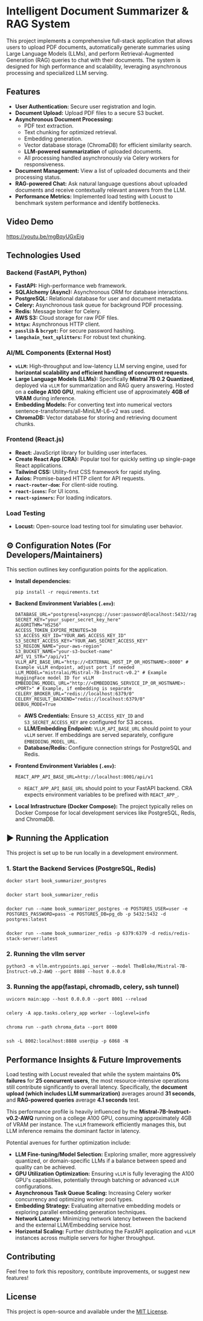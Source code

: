 # Intelligent Document Summarizer & RAG System

This project implements a comprehensive full-stack application that allows users to upload PDF documents, automatically generate summaries using Large Language Models (LLMs), and perform Retrieval-Augmented Generation (RAG) queries to chat with their documents. The system is designed for high performance and scalability, leveraging asynchronous processing and specialized LLM serving.

## Features

* **User Authentication:** Secure user registration and login.
* **Document Upload:** Upload PDF files to a secure S3 bucket.
* **Asynchronous Document Processing:**
    * PDF text extraction.
    * Text chunking for optimized retrieval.
    * Embedding generation.
    * Vector database storage (ChromaDB) for efficient similarity search.
    * **LLM-powered summarization** of uploaded documents.
    * All processing handled asynchronously via Celery workers for responsiveness.
* **Document Management:** View a list of uploaded documents and their processing status.
* **RAG-powered Chat:** Ask natural language questions about uploaded documents and receive contextually relevant answers from the LLM.
* **Performance Metrics:** Implemented load testing with Locust to benchmark system performance and identify bottlenecks.

## Video Demo

https://youtu.be/mgBqyUGxEjg

## Technologies Used

### Backend (FastAPI, Python)

* **FastAPI:** High-performance web framework.
* **SQLAlchemy (Async):** Asynchronous ORM for database interactions.
* **PostgreSQL:** Relational database for user and document metadata.
* **Celery:** Asynchronous task queue for background PDF processing.
* **Redis:** Message broker for Celery.
* **AWS S3:** Cloud storage for raw PDF files.
* **`httpx`:** Asynchronous HTTP client.
* **`passlib` & `bcrypt`:** For secure password hashing.
* **`langchain_text_splitters`:** For robust text chunking.

### AI/ML Components (External Host)

* **`vLLM`:** High-throughput and low-latency LLM serving engine, used for **horizontal scalability and efficient handling of concurrent requests**.
* **Large Language Models (LLMs):** Specifically **Mistral 7B 0.2 Quantized**, deployed via `vLLM` for summarization and RAG query answering. Hosted on a **college A100 GPU**, making efficient use of approximately **4GB of VRAM** during inference.
* **Embedding Models:** For converting text into numerical vectors sentence-transformers/all-MiniLM-L6-v2 was used.
* **ChromaDB:** Vector database for storing and retrieving document chunks.

### Frontend (React.js)

* **React:** JavaScript library for building user interfaces.
* **Create React App (CRA):** Popular tool for quickly setting up single-page React applications.
* **Tailwind CSS:** Utility-first CSS framework for rapid styling.
* **Axios:** Promise-based HTTP client for API requests.
* **`react-router-dom`:** For client-side routing.
* **`react-icons`:** For UI icons.
* **`react-spinners`:** For loading indicators.

### Load Testing

* **Locust:** Open-source load testing tool for simulating user behavior.

## ⚙️ Configuration Notes (For Developers/Maintainers)

This section outlines key configuration points for the application.
* **Install dependencies:** 
    ```env
    pip install -r requirements.txt
    ```

* **Backend Environment Variables (`.env`):**
    ```env
    DATABASE_URL="postgresql+asyncpg://user:password@localhost:5432/rag_db"
    SECRET_KEY="your_super_secret_key_here"
    ALGORITHM="HS256"
    ACCESS_TOKEN_EXPIRE_MINUTES=30
    S3_ACCESS_KEY_ID="YOUR_AWS_ACCESS_KEY_ID"
    S3_SECRET_ACCESS_KEY="YOUR_AWS_SECRET_ACCESS_KEY"
    S3_REGION_NAME="your-aws-region"
    S3_BUCKET_NAME="your-s3-bucket-name"
    API_V1_STR="/api/v1"
    VLLM_API_BASE_URL="http://<EXTERNAL_HOST_IP_OR_HOSTNAME>:8000" # Example vLLM endpoint, adjust port if needed
    LLM_MODEL="mistralai/Mistral-7B-Instruct-v0.2" # Example HuggingFace model ID for vLLM
    EMBEDDING_MODEL_URL="http://<EMBEDDING_SERVICE_IP_OR_HOSTNAME>:<PORT>" # Example, if embedding is separate
    CELERY_BROKER_URL="redis://localhost:6379/0"
    CELERY_RESULT_BACKEND="redis://localhost:6379/0"
    DEBUG_MODE=True
    ```
    * **AWS Credentials:** Ensure `S3_ACCESS_KEY_ID` and `S3_SECRET_ACCESS_KEY` are configured for S3 access.
    * **LLM/Embedding Endpoint:** `VLLM_API_BASE_URL` should point to your `vLLM` server. If embeddings are served separately, configure `EMBEDDING_MODEL_URL`.
    * **Database/Redis:** Configure connection strings for PostgreSQL and Redis.

* **Frontend Environment Variables (`.env`):**
    ```env
    REACT_APP_API_BASE_URL=http://localhost:8001/api/v1
    ```
    * `REACT_APP_API_BASE_URL` should point to your FastAPI backend. CRA expects environment variables to be prefixed with `REACT_APP_`.

* **Local Infrastructure (Docker Compose):**
    The project typically relies on Docker Compose for local development services like PostgreSQL, Redis, and ChromaDB.

## ▶️ Running the Application

This project is set up to be run locally in a development environment.
### 1. Start the Backend Services (PostgreSQL, Redis)

    docker start book_summarizer_postgres
###
    docker start book_summarizer_redis
###
    docker run --name book_summarizer_postgres -e POSTGRES_USER=user -e POSTGRES_PASSWORD=pass -e POSTGRES_DB=pg_db -p 5432:5432 -d postgres:latest
###
    docker run --name book_summarizer_redis -p 6379:6379 -d redis/redis-stack-server:latest
### 2. Running the vllm server
    python3 -m vllm.entrypoints.api_server --model TheBloke/Mistral-7B-Instruct-v0.2-AWQ --port 8888 --host 0.0.0.0
### 3. Running the app(fastapi, chromadb, celery, ssh tunnel)
    uvicorn main:app --host 0.0.0.0 --port 8001 --reload 
###
    celery -A app.tasks.celery_app worker --loglevel=info
###
    chroma run --path chroma_data --port 8000
###
    ssh -L 8002:localhost:8888 user@ip -p 6868 -N
## Performance Insights & Future Improvements

Load testing with Locust revealed that while the system maintains **0% failures** for **25 concurrent users**, the most resource-intensive operations still contribute significantly to overall latency. Specifically, the **document upload (which includes LLM summarization)** averages around **31 seconds**, and **RAG-powered queries** average **4.1 seconds** test. 

This performance profile is heavily influenced by the **Mistral-7B-Instruct-v0.2-AWQ** running on a college A100 GPU, consuming approximately 4GB of VRAM per instance. The `vLLM` framework efficiently manages this, but LLM inference remains the dominant factor in latency.

Potential avenues for further optimization include:

* **LLM Fine-tuning/Model Selection:** Exploring smaller, more aggressively quantized, or domain-specific LLMs if a balance between speed and quality can be achieved.
* **GPU Utilization Optimization:** Ensuring `vLLM` is fully leveraging the A100 GPU's capabilities, potentially through batching or advanced `vLLM` configurations.
* **Asynchronous Task Queue Scaling:** Increasing Celery worker concurrency and optimizing worker pool types.
* **Embedding Strategy:** Evaluating alternative embedding models or exploring parallel embedding generation techniques.
* **Network Latency:** Minimizing network latency between the backend and the external LLM/Embedding service host.
* **Horizontal Scaling:** Further distributing the FastAPI application and `vLLM` instances across multiple servers for higher throughput.

## Contributing

Feel free to fork this repository, contribute improvements, or suggest new features!

## License

This project is open-source and available under the [MIT License](LICENSE).
